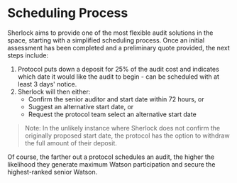 # Scheduling Process

Sherlock aims to provide one of the most flexible audit solutions in the space, starting with a simplified scheduling process. Once an initial assessment has been completed and a preliminary quote provided, the next steps include:

1. Protocol puts down a deposit for 25% of the audit cost and indicates which date it would like the audit to begin - can be scheduled with at least 3 days' notice.
2. Sherlock will then either:
   - Confirm the senior auditor and start date within 72 hours, or
   - Suggest an alternative start date, or
   - Request the protocol team select an alternative start date

> Note: In the unlikely instance where Sherlock does not confirm the originally proposed start date, the protocol has the option to withdraw the full amount of their deposit.

Of course, the farther out a protocol schedules an audit, the higher the likelihood they generate maximum Watson participation and secure the highest-ranked senior Watson.
